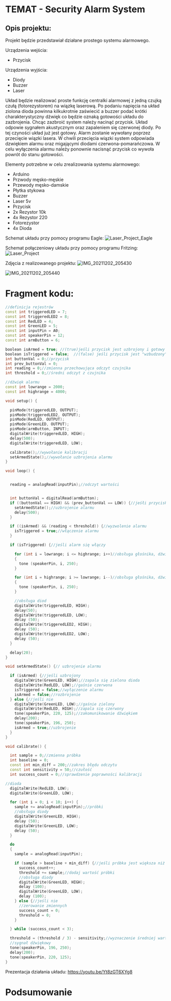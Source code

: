 # TEMAT - Security Alarm System

## Opis projektu:
Projekt będzie przedstawiał działane prostego systemu alarmowego. 

Urządzenia wejścia:
- Przycisk

Urządzenia wyjścia:
- Diody 
- Buzzer
- Laser

Układ będzie realizować proste funkcję centralki alarmowej z jedną czujką czułą (fotorezystorem) na wiązkę laserową. Po podaniu napięcia na układ ziolona dioda powinna kilkukrotnie zaświecić a buzzer podać krótki charakterystyczny dźwięk co będzie oznaką gotowości układu do zazbrojenia. Chcąc zazbroić system należy nacinąć przycisk. Układ odpowie sygnałem akustycznym oraz zapaleniem się czerwonej diody. Po tej czyności układ już jest gotowy. Alarm zostanie wywołany poprzez przecięcie wiązki lasera. W chwili przecięcia wiązki system odpowiada dzwiękiem alarmu oraz migającymi diodami czerwona-pomarańczowa. W celu wyłączenia alarmu należy ponownie nacisnąć przycisk co wywoła powrót do stanu gotowości. 

Elementy potrzebne w celu zrealizowania systemu alarmowego:
- Arduino
- Przwody męsko-męskie
- Przewody męsko-damskie
- Płytka stykowa
- Buzzer
- Laser 5v
- Przycisk
- 2x Rezystor 10k
- 4x Rezystor 220
- Fotorezystor
- 4x Dioda

Schemat układu przy pomocy programu Eagle:
![Laser_Project_Eagle](https://user-images.githubusercontent.com/92359546/148217414-2e566ab5-be0b-45f6-aae4-76bcdbb80a10.PNG)

Schemat połączeniowy układu przy pomocy programu Fritzing:
![Laser_Project](https://user-images.githubusercontent.com/92359546/144492375-999c27a2-7f95-49d2-abbf-4a353e71c6eb.png)

Zdjęcia z realizowanego projektu:
![IMG_20211202_205430](https://user-images.githubusercontent.com/92359546/144495005-29b9f9c1-7e35-4b26-97a8-81a57a0df433.jpg)

![IMG_20211202_205440](https://user-images.githubusercontent.com/92359546/144495042-3aeb320b-23fd-4f68-bd41-92ec28f34e4a.jpg)



# Fragment kodu:

```cpp
//definicja rejestrów
const int triggeredLED = 7;
const int triggeredLED2 = 8;
const int RedLED = 4;
const int GreenLED = 5;
const int inputPin = A0;
const int speakerPin = 12;
const int armButton = 6;

boolean isArmed = true; //(true)jeśli przycisk jest uzbrojony i gotowy do uruchomienia
boolean isTriggered = false;  //(false) jeśli przycisk jest "wzbudzony" i gotowy do uruchomienia
int buttonVal = 0;//przycisk
int prev_buttonVal = 0;
int reading = 0;//zmienna przechowująca odczyt czujnika
int threshold = 0;//średni odczyt z czujnika

//dźwięk alarmu
const int lowrange = 2000;
const int highrange = 4000;

void setup() {

  pinMode(triggeredLED, OUTPUT);
  pinMode(triggeredLED2, OUTPUT);
  pinMode(RedLED, OUTPUT);
  pinMode(GreenLED, OUTPUT);
  pinMode(armButton, INPUT);
  digitalWrite(triggeredLED, HIGH);
  delay(500);
  digitalWrite(triggeredLED, LOW);

  calibrate();//wywołanie kalibracji
  setArmedState();//wywołanie uzbrojenia alarmu
}

void loop() {


  reading = analogRead(inputPin);//odczyt wartości


  int buttonVal = digitalRead(armButton);
  if ((buttonVal == HIGH) && (prev_buttonVal == LOW)) {//jeśłi przycisk jest wciśnięty i wcześniej nie był wciśnięty
    setArmedState();//uzbrojenie alarmu
    delay(500);
  }

  if ((isArmed) && (reading < threshold)) {//wyzwolenie alarmu
    isTriggered = true;//włączenie alarmu
  }

  if (isTriggered) {//jeśli alarm się włączy

    for (int i = lowrange; i <= highrange; i++)//obsługa głośnika, dźwięk rosnący
    {
      tone (speakerPin, i, 250);
    }

    for (int i = highrange; i >= lowrange; i--)//obsługa głośnika, dźwięk "spadający"
    {
      tone (speakerPin, i, 250);
    }

    //obsługa diod
    digitalWrite(triggeredLED, HIGH);
    delay(50);
    digitalWrite(triggeredLED, LOW);
    delay (50);
    digitalWrite(triggeredLED2, HIGH);
    delay (50);
    digitalWrite(triggeredLED2, LOW);
    delay (50);
  }

  delay(20);
}

void setArmedState() {// uzbrojenie alarmu

  if (isArmed) {//jeśli uzbrojony
    digitalWrite(GreenLED, HIGH);//zapala się zielona dioda
    digitalWrite(RedLED, LOW);//gaśnie czerwona
    isTriggered = false;//wyłączenie alarmu
    isArmed = false;//rozbrojenie
  } else {//jeśli nie
    digitalWrite(GreenLED, LOW);//gaśnie zielony
    digitalWrite(RedLED, HIGH);//zapala się czerwony
    tone(speakerPin, 220, 125);//zakomunikowanie dźwiękiem
    delay(200);
    tone(speakerPin, 196, 250);
    isArmed = true;//uzbrojenie
  }
}

void calibrate() {

  int sample = 0;//zmienna próbka
  int baseline = 0;
  const int min_diff = 200;//zakres błędu odczytu
  const int sensitivity = 50;//czułość
  int success_count = 0;//sprawdzenie poprawności kalibracji

//dioda
  digitalWrite(RedLED, LOW);
  digitalWrite(GreenLED, LOW);

  for (int i = 0; i < 10; i++) {
    sample += analogRead(inputPin);//próbki
    //obsługa diody
    digitalWrite(GreenLED, HIGH);
    delay (50);
    digitalWrite(GreenLED, LOW);
    delay (50);
  }

  do
  {
    sample = analogRead(inputPin);

    if (sample > baseline + min_diff) {//jeśli próbka jest większa niż baseline + błąd pomiarowy
      success_count++;
      threshold += sample;//dodaj wartość próbki
      //obsługa diody
      digitalWrite(GreenLED, HIGH);
      delay (100);
      digitalWrite(GreenLED, LOW);
      delay (100);
    } else {//jeśli nie
      //zerowanie zmiennych
      success_count = 0;
      threshold = 0;
    }

  } while (success_count < 3);

  threshold = (threshold / 3) - sensitivity;//wyznaczenie średniej wartości odczytu czujnika
  //sygnał dźwiękowy
  tone(speakerPin, 196, 250);
  delay(200);
  tone(speakerPin, 220, 125);
}
```

Prezentacja działania układu:
https://youtu.be/Yt8zGT6XYg8

# Podsumowanie


